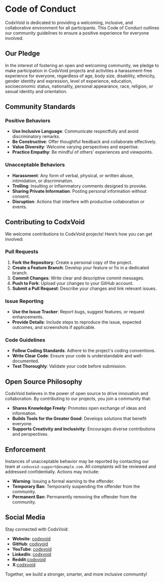 # Code of Conduct

CodxVoid is dedicated to providing a welcoming, inclusive, and collaborative environment for all participants. This Code of Conduct outlines our community guidelines to ensure a positive experience for everyone involved.

## Our Pledge

In the interest of fostering an open and welcoming community, we pledge to make participation in CodxVoid projects and activities a harassment-free experience for everyone, regardless of age, body size, disability, ethnicity, gender identity and expression, level of experience, education, socioeconomic status, nationality, personal appearance, race, religion, or sexual identity and orientation.

## Community Standards

### Positive Behaviors
- **Use Inclusive Language**: Communicate respectfully and avoid discriminatory remarks.
- **Be Constructive**: Offer thoughtful feedback and collaborate effectively.
- **Value Diversity**: Welcome varying perspectives and expertise.
- **Practice Empathy**: Be mindful of others' experiences and viewpoints.

### Unacceptable Behaviors
- **Harassment**: Any form of verbal, physical, or written abuse, intimidation, or discrimination.
- **Trolling**: Insulting or inflammatory comments designed to provoke.
- **Sharing Private Information**: Posting personal information without consent.
- **Disruption**: Actions that interfere with productive collaboration or events.

## Contributing to CodxVoid

We welcome contributions to CodxVoid projects! Here’s how you can get involved:

### Pull Requests
1. **Fork the Repository**: Create a personal copy of the project.
2. **Create a Feature Branch**: Develop your feature or fix in a dedicated branch.
3. **Commit Changes**: Write clear and descriptive commit messages.
4. **Push to Fork**: Upload your changes to your GitHub account.
5. **Submit a Pull Request**: Describe your changes and link relevant issues.

### Issue Reporting
- **Use the Issue Tracker**: Report bugs, suggest features, or request enhancements.
- **Provide Details**: Include steps to reproduce the issue, expected outcomes, and screenshots if applicable.

### Code Guidelines
- **Follow Coding Standards**: Adhere to the project's coding conventions.
- **Write Clear Code**: Ensure your code is understandable and well-documented.
- **Test Thoroughly**: Validate your code before submission.

## Open Source Philosophy

CodxVoid believes in the power of open source to drive innovation and collaboration. By contributing to our projects, you join a community that:
- **Shares Knowledge Freely**: Promotes open exchange of ideas and information.
- **Builds Tools for the Greater Good**: Develops solutions that benefit everyone.
- **Supports Creativity and Inclusivity**: Encourages diverse contributions and perspectives.

## Enforcement

Instances of unacceptable behavior may be reported by contacting our team at `codxvoid-support@example.com`. All complaints will be reviewed and addressed confidentially. Actions may include:
- **Warning**: Issuing a formal warning to the offender.
- **Temporary Ban**: Temporarily suspending the offender from the community.
- **Permanent Ban**: Permanently removing the offender from the community.

## Social Media

Stay connected with CodxVoid:
- **Website**: [codxvoid](https://codxvoid.github.io)
- **GitHub**: [codxvoid](https://github.com/codxvoid)
- **YouTube**: [codxvoid](https://www.youtube.com/@codxvoid)
- **LinkedIn**: [codxvoid](https://www.linkedin.com/company/codxvoid)
- **Reddit**:[codxvoid](https://www.reddit.com/r/codxvoid)
- **X**:[codxvoid](https://www.x.com/codxvoid)

Together, we build a stronger, smarter, and more inclusive community!
